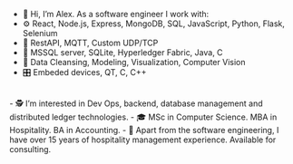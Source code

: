 - 👋 Hi, I’m Alex. As a software engineer I work with:
- ⚙️ React, Node.js, Express, MongoDB, SQL, JavaScript, Python, Flask, Selenium
- 📡 RestAPI, MQTT, Custom UDP/TCP
- 🔬 MSSQL server, SQLite, Hyperledger Fabric, Java, C
- 🥼 Data Cleansing, Modeling, Visualization, Computer Vision
- 🎛️ Embeded devices, QT, C, C++
<br>
- 🕵️‍ I’m interested in Dev Ops, backend, database management and distributed ledger technologies.
- 🎓 MSc in Computer Science. MBA in Hospitality. BA in Accounting.
- 💼 Apart from the software engineering, I have over 15 years of hospitality management experience. Available for consulting. 

<!---
GAtwork/GAtwork is a ✨ special ✨ repository because its `README.md` (this file) appears on your GitHub profile.
You can click the Preview link to take a look at your changes.
--->
